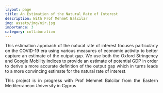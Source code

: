 ```yaml
---
layout: page
title: An Estimation of the Natural Rate of Interest
description: With Prof Mehmet Balcilar
img: assets/img/nir.jpg
importance: 3
category: collaboration
---
```


<p align="justify"> This estimation approach of the natural rate of interest focuses particularly on the COVID-19 era using various measures of economic activity to better capture an estimate of the output gap. We use both the Oxford Stringency and Google Mobility indices to provide an estimate of potential GDP in order to derive a more accurate definition of the output gap which in turns leads to a more convincing estimate for the natural rate of interest.</p>

<p align="justify"> This project is in progress with Prof Mehmet Balcilar from the Eastern Mediterranean University in Cyprus.</p>
